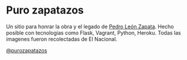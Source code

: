 # Puro zapatazos

Un sitio para honrar la obra y el legado de [Pedro León Zapata](http://www.purozapatazos.com/acerca/). Hecho posible con tecnologias como Flask, Vagrant, Python, Heroku. Todas las imagenes fueron recolectadas de El Nacional.

[@purozapatazos](https://twitter.com/purozapatazos)


